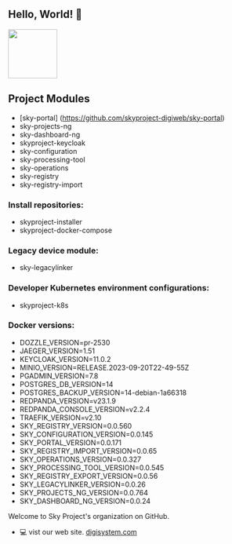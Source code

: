 ## Hello, World! :wave:
<p align="left">
  <img src="https://avatars.githubusercontent.com/u/121025798?s=200&v=4" width="100">
</p>

## Project Modules

- [sky-portal] (https://github.com/skyproject-digiweb/sky-portal)
- sky-projects-ng
- sky-dashboard-ng
- skyproject-keycloak
- sky-configuration
- sky-processing-tool
- sky-operations
- sky-registry
- sky-registry-import


### Install repositories:
- skyproject-installer
- skyproject-docker-compose

### Legacy device module:
- sky-legacylinker

### Developer Kubernetes environment configurations:
- skyproject-k8s

### Docker versions:
- DOZZLE_VERSION=pr-2530
- JAEGER_VERSION=1.51
- KEYCLOAK_VERSION=11.0.2
- MINIO_VERSION=RELEASE.2023-09-20T22-49-55Z
- PGADMIN_VERSION=7.8
- POSTGRES_DB_VERSION=14
- POSTGRES_BACKUP_VERSION=14-debian-1a66318
- REDPANDA_VERSION=v23.1.9
- REDPANDA_CONSOLE_VERSION=v2.2.4
- TRAEFIK_VERSION=v2.10
- SKY_REGISTRY_VERSION=0.0.560
- SKY_CONFIGURATION_VERSION=0.0.145
- SKY_PORTAL_VERSION=0.0.171
- SKY_REGISTRY_IMPORT_VERSION=0.0.65
- SKY_OPERATIONS_VERSION=0.0.327
- SKY_PROCESSING_TOOL_VERSION=0.0.545
- SKY_REGISTRY_EXPORT_VERSION=0.0.56
- SKY_LEGACYLINKER_VERSION=0.0.26
- SKY_PROJECTS_NG_VERSION=0.0.764
- SKY_DASHBOARD_NG_VERSION=0.0.24

Welcome to Sky Project's organization on GitHub.

* :computer: vist our web site. [digisystem.com](https://www.digisystem.com/)
